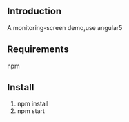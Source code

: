 ## Introduction
  A monitoring-screen demo,use angular5
## Requirements
  npm
## Install
  1. npm install
  2. npm start
 

